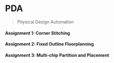 # PDA
> Physical Design Automation

#### Assignment 1: Corner Stitching

#### Assignment 2: Fixed Outline Floorplanning

#### Assignment 3: Multi-chip Partition and Placement
